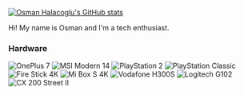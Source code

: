 [![Osman Halacoglu's GitHub stats](https://github-readme-stats.vercel.app/api?username=halacoglu&theme=vue-dark&count_private=true&include_all_commits=true&show_icons=true)](https://github.com/anuraghazra/github-readme-stats)

Hi! My name is Osman and I'm a tech enthusiast.

### Hardware

![OnePlus 7](https://img.shields.io/badge/OnePlus%207-F5010C?style=flat&logo=oneplus&logoColor=FFFFFF&labelColor=F5010C)
![MSI Modern 14](https://img.shields.io/badge/MSI%20Modern%2014-FF0000?style=flat&logo=msi&logoColor=FFFFFF&labelColor=FF0000)
![PlayStation 2](https://img.shields.io/badge/PlayStation%202-003791?style=flat&logo=playstation2&logoColor=FFFFFF&labelColor=003791)
![PlayStation Classic](https://img.shields.io/badge/PlayStation%20Classic-00AC9F?style=flat&logo=playstation&logoColor=FFFFFF&labelColor=00AC9F)
![Fire Stick 4K](https://img.shields.io/badge/Fire%20Stick%204K-FC4C02?style=flat&logo=amazonfiretv&logoColor=FFFFFF&labelColor=FC4C02)
![Mi Box S 4K](https://img.shields.io/badge/Mi%20Box%20S%204K-FF6900?style=flat&logo=xiaomi&logoColor=FFFFFF&labelColor=FF6900)
![Vodafone H300S](https://img.shields.io/badge/Vodafone%20H300S-E60000?style=flat&logo=vodafone&logoColor=FFFFFF&labelColor=E60000)
![Logitech G102](https://img.shields.io/badge/Logitech%20G102-00B8FC?style=flat&logo=logitech&logoColor=FFFFFF&labelColor=00B8FC)
![CX 200 Street II](https://img.shields.io/badge/CX%20200%20Street%20II-000000?style=flat&logo=sennheiser&logoColor=FFFFFF&labelColor=000000)
